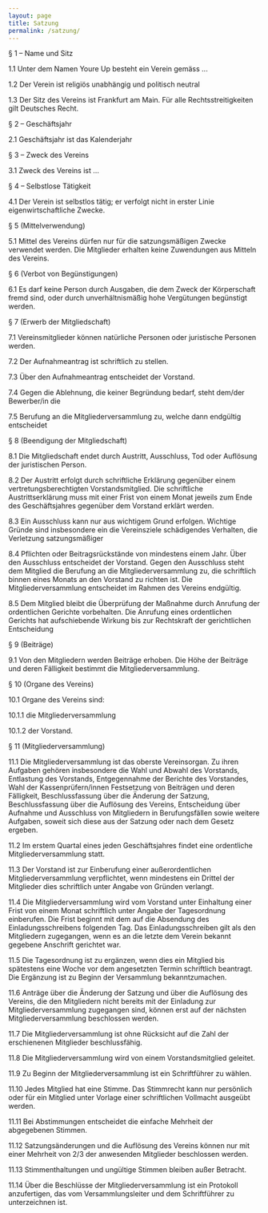 ```yaml
---
layout: page
title: Satzung
permalink: /satzung/
---
```


§ 1 – Name und Sitz

1.1 Unter dem Namen Youre Up besteht ein Verein gemäss ...

1.2 Der Verein ist religiös unabhängig und politisch neutral

1.3 Der Sitz des Vereins ist Frankfurt am Main. Für alle Rechtsstreitigkeiten gilt Deutsches Recht.

§ 2 – Geschäftsjahr

2.1 Geschäftsjahr ist das Kalenderjahr

§ 3 – Zweck des Vereins

3.1 Zweck des Vereins ist …

§ 4 – Selbstlose Tätigkeit

4.1 Der Verein ist selbstlos tätig; er verfolgt nicht in erster Linie eigenwirtschaftliche Zwecke.

§ 5 (Mittelverwendung)

5.1 Mittel des Vereins dürfen nur für die satzungsmäßigen Zwecke verwendet werden. Die Mitglieder erhalten keine Zuwendungen aus Mitteln des Vereins.

§ 6 (Verbot von Begünstigungen)

6.1 Es darf keine Person durch Ausgaben, die dem Zweck der Körperschaft fremd sind, oder durch unverhältnismäßig hohe Vergütungen begünstigt werden.

§ 7 (Erwerb der Mitgliedschaft)

7.1 Vereinsmitglieder können natürliche Personen oder juristische Personen werden.

7.2 Der Aufnahmeantrag ist schriftlich zu stellen.

7.3 Über den Aufnahmeantrag entscheidet der Vorstand.

7.4 Gegen die Ablehnung, die keiner Begründung bedarf, steht dem/der Bewerber/in die

7.5 Berufung an die Mitgliederversammlung zu, welche dann endgültig entscheidet

§ 8 (Beendigung der Mitgliedschaft)

8.1 Die Mitgliedschaft endet durch Austritt, Ausschluss, Tod oder Auflösung der juristischen Person.

8.2 Der Austritt erfolgt durch schriftliche Erklärung gegenüber einem vertretungsberechtigten Vorstandsmitglied. Die schriftliche Austrittserklärung muss mit einer Frist von einem Monat jeweils zum Ende des Geschäftsjahres gegenüber dem Vorstand erklärt werden.

8.3 Ein Ausschluss kann nur aus wichtigem Grund erfolgen. Wichtige Gründe sind insbesondere ein die Vereinsziele schädigendes Verhalten, die Verletzung satzungsmäßiger

8.4 Pflichten oder Beitragsrückstände von mindestens einem Jahr. Über den Ausschluss entscheidet der Vorstand. Gegen den Ausschluss steht dem Mitglied die Berufung an die Mitgliederversammlung zu, die schriftlich binnen eines Monats an den Vorstand zu richten ist. Die Mitgliederversammlung entscheidet im Rahmen des Vereins endgültig.

8.5 Dem Mitglied bleibt die Überprüfung der Maßnahme durch Anrufung der ordentlichen Gerichte vorbehalten. Die Anrufung eines ordentlichen Gerichts hat aufschiebende Wirkung bis zur Rechtskraft der gerichtlichen Entscheidung

§ 9 (Beiträge)

9.1 Von den Mitgliedern werden Beiträge erhoben. Die Höhe der Beiträge und deren Fälligkeit bestimmt die Mitgliederversammlung.

§ 10 (Organe des Vereins)

10.1 Organe des Vereins sind:

10.1.1 die Mitgliederversammlung

10.1.2 der Vorstand.

§ 11 (Mitgliederversammlung)

11.1 Die Mitgliederversammlung ist das oberste Vereinsorgan. Zu ihren Aufgaben gehören insbesondere die Wahl und Abwahl des Vorstands, Entlastung des Vorstands, Entgegennahme der Berichte des Vorstandes, Wahl der Kassenprüfern/innen Festsetzung von Beiträgen und deren Fälligkeit, Beschlussfassung über die Änderung der Satzung, Beschlussfassung über die Auflösung des Vereins, Entscheidung über Aufnahme und  Ausschluss von Mitgliedern in Berufungsfällen sowie weitere Aufgaben, soweit sich diese aus der Satzung oder nach dem Gesetz ergeben.

11.2 Im erstem Quartal eines jeden Geschäftsjahres findet eine ordentliche Mitgliederversammlung statt.

11.3 Der Vorstand ist zur Einberufung einer außerordentlichen Mitgliederversammlung verpflichtet, wenn mindestens ein Drittel der Mitglieder dies schriftlich unter Angabe von Gründen verlangt.

11.4 Die Mitgliederversammlung wird vom Vorstand unter Einhaltung einer Frist von einem Monat schriftlich unter Angabe der Tagesordnung einberufen. Die Frist beginnt mit dem auf die Absendung des Einladungsschreibens folgenden Tag. Das Einladungsschreiben gilt als den Mitgliedern zugegangen, wenn es an die letzte dem Verein bekannt gegebene Anschrift gerichtet war.

11.5 Die Tagesordnung ist zu ergänzen, wenn dies ein Mitglied bis spätestens eine Woche vor dem angesetzten Termin schriftlich beantragt. Die Ergänzung ist zu Beginn der Versammlung bekanntzumachen.

11.6 Anträge über die Änderung der Satzung und über die Auflösung des Vereins, die den Mitgliedern nicht bereits mit der Einladung zur Mitgliederversammlung zugegangen sind, können erst auf der nächsten Mitgliederversammlung beschlossen werden.

11.7 Die Mitgliederversammlung ist ohne Rücksicht auf die Zahl der erschienenen Mitglieder beschlussfähig.

11.8 Die Mitgliederversammlung wird von einem Vorstandsmitglied geleitet.

11.9 Zu Beginn der Mitgliederversammlung ist ein Schriftführer zu wählen.

11.10 Jedes Mitglied hat eine Stimme. Das Stimmrecht kann nur persönlich oder für ein Mitglied unter Vorlage einer schriftlichen Vollmacht ausgeübt werden.

11.11 Bei Abstimmungen entscheidet die einfache Mehrheit der abgegebenen Stimmen.

11.12 Satzungsänderungen und die Auflösung des Vereins können nur mit einer Mehrheit von 2/3 der anwesenden Mitglieder beschlossen werden.

11.13 Stimmenthaltungen und ungültige Stimmen bleiben außer Betracht.

11.14 Über die Beschlüsse der Mitgliederversammlung ist ein Protokoll anzufertigen, das vom Versammlungsleiter und dem Schriftführer zu unterzeichnen ist.
